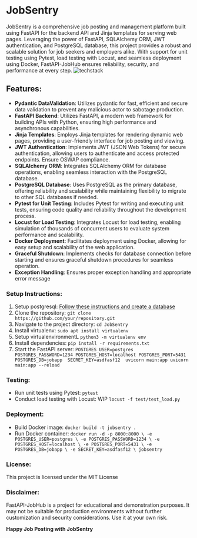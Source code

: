 # JobSentry

JobSentry is a comprehensive job posting and management platform built using FastAPI for the backend API and Jinja templates for serving web pages. Leveraging the power of FastAPI, SQLAlchemy ORM, JWT authentication, and PostgreSQL database, this project provides a robust and scalable solution for job seekers and employers alike. With support for unit testing using Pytest, load testing with Locust, and seamless deployment using Docker, FastAPI-JobHub ensures reliability, security, and performance at every step.
![techstack](https://github.com/Syed-Sherjeel/JobSentry/assets/56888046/4669e5a7-c01e-4ba4-b1f9-289fc396dec5)

## Features:

- **Pydantic DataValidation**: Utilizes pydantic for fast, efficient and secure data validation to prevent any malicious actor to sabotage production.
- **FastAPI Backend**: Utilizes FastAPI, a modern web framework for building APIs with Python, ensuring high performance and asynchronous capabilities.
- **Jinja Templates**: Employs Jinja templates for rendering dynamic web pages, providing a user-friendly interface for job posting and viewing.
- **JWT Authentication**: Implements JWT (JSON Web Tokens) for secure authentication, allowing users to authenticate and access protected endpoints. Ensure OSWAP compliance.
- **SQLAlchemy ORM**: Integrates SQLAlchemy ORM for database operations, enabling seamless interaction with the PostgreSQL database.
- **PostgreSQL Database**: Uses PostgreSQL as the primary database, offering reliability and scalability while maintaining flexibility to migrate to other SQL databases if needed.
- **Pytest for Unit Testing**: Includes Pytest for writing and executing unit tests, ensuring code quality and reliability throughout the development process.
- **Locust for Load Testing**: Integrates Locust for load testing, enabling simulation of thousands of concurrent users to evaluate system performance and scalability.
- **Docker Deployment**: Facilitates deployment using Docker, allowing for easy setup and scalability of the web application.
- **Graceful Shutdown**: Implements checks for database connection before starting and ensures graceful shutdown procedures for seamless operation.
- **Exception Handling**: Ensures proper exception handling and appropriate error message 

### Setup Instructions:

1. Setup postgresql: [Follow these instructions and create a database](https://medium.com/@nathaliafriederichs/setting-up-a-postgresql-environment-in-docker-a-step-by-step-guide-55cbcb1061ba)
1. Clone the repository: `git clone https://github.com/your/repository.git`
2. Navigate to the project directory: `cd JobSentry`
3. Install virtualenv: `sudo apt install virtualenv` 
4. Setup virtualenvironmentL  `python3 -m virtualenv env`
5. Install dependencies: `pip install -r requirements.txt`
6. Start the FastAPI server: `POSTGRES_USER=postgres POSTGRES_PASSWORD=1234 POSTGRES_HOST=localhost POSTGRES_PORT=5431 POSTGRES_DB=jobapp  SECRET_KEY=asdfasf12  uvicorn main:app
 uvicorn main:app --reload`

### Testing:

- Run unit tests using Pytest: `pytest`
- Conduct load testing with Locust: WIP `locust -f test/test_load.py`

### Deployment:

- Build Docker image: `docker build -t jobsentry .`
- Run Docker container: `docker run -d -p 8000:8000 \
                         -e POSTGRES_USER=postgres \
                         -e POSTGRES_PASSWORD=1234 \
                         -e POSTGRES_HOST=localhost \
                         -e POSTGRES_PORT=5431 \
                         -e POSTGRES_DB=jobapp \
                         -e SECRET_KEY=asdfasf12 \
                         jobsentry
                          `


### License:

This project is licensed under the MIT License 
### Disclaimer:

FastAPI-JobHub is a project for educational and demonstration purposes. It may not be suitable for production environments without further customization and security considerations. Use it at your own risk.

**Happy Job Posting with JobSentry**

